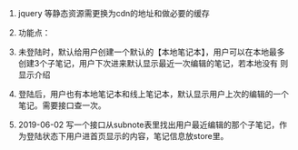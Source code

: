 1. jquery 等静态资源需更换为cdn的地址和做必要的缓存



2. 功能点：
1. 未登陆时，默认给用户创建一个默认的【本地笔记本】，用户可以在本地最多创建3个子笔记，用户下次进来默认显示最近一次编辑的笔记，若本地没有
则显示介绍
2. 登陆后，用户也有本地笔记本和线上笔记本，默认显示用户上次的编辑的一个笔记。需要接口查一次。

3. 2019-06-02 写一个接口从subnote表里找出用户最近编辑的那个子笔记，作为登陆状态下用户进首页显示的内容，笔记信息放store里。